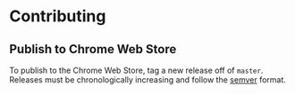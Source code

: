 # Contributing

## Publish to Chrome Web Store

To publish to the Chrome Web Store, tag a new release off of `master`. Releases must be chronologically increasing and follow the [semver](https://semver.org/) format.
